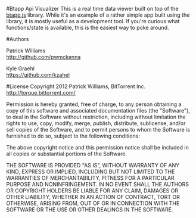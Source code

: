 #Btapp Api Visualizer
This is a real time data viewer built on top of the [btapp.js](http://github.com/bittorrenttorque/btapp) library. While it's an example of a rather simple app built using the library, it is mostly useful as a development tool. If you're curious what functions/state is available, this is the easiest way to poke around.

#Authors

Patrick Williams  
http://github.com/pwmckenna
  
Kyle Graehl  
https://github.com/kzahel
  
  
#License
Copyright 2012 Patrick Williams, BitTorrent Inc.
http://torque.bittorrent.com/

Permission is hereby granted, free of charge, to any person obtaining
a copy of this software and associated documentation files (the
"Software"), to deal in the Software without restriction, including
without limitation the rights to use, copy, modify, merge, publish,
distribute, sublicense, and/or sell copies of the Software, and to
permit persons to whom the Software is furnished to do so, subject to
the following conditions:

The above copyright notice and this permission notice shall be
included in all copies or substantial portions of the Software.

THE SOFTWARE IS PROVIDED "AS IS", WITHOUT WARRANTY OF ANY KIND,
EXPRESS OR IMPLIED, INCLUDING BUT NOT LIMITED TO THE WARRANTIES OF
MERCHANTABILITY, FITNESS FOR A PARTICULAR PURPOSE AND
NONINFRINGEMENT. IN NO EVENT SHALL THE AUTHORS OR COPYRIGHT HOLDERS BE
LIABLE FOR ANY CLAIM, DAMAGES OR OTHER LIABILITY, WHETHER IN AN ACTION
OF CONTRACT, TORT OR OTHERWISE, ARISING FROM, OUT OF OR IN CONNECTION
WITH THE SOFTWARE OR THE USE OR OTHER DEALINGS IN THE SOFTWARE.